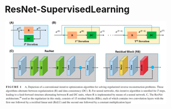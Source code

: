 # ResNet-SupervisedLearning
![alt text](https://github.com/MerveGulle/ResNet-SupervisedLearning/blob/main/model_schematic.png)
